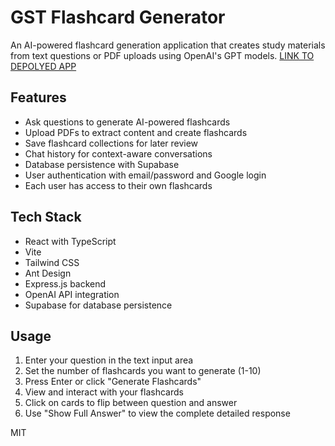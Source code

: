 # GST Flashcard Generator 
An AI-powered flashcard generation application that creates study materials from text questions or PDF uploads using OpenAI's GPT models.
[LINK TO DEPOLYED APP](thegst-beta.vercel.app)

## Features

- Ask questions to generate AI-powered flashcards
- Upload PDFs to extract content and create flashcards
- Save flashcard collections for later review
- Chat history for context-aware conversations
- Database persistence with Supabase
- User authentication with email/password and Google login
- Each user has access to their own flashcards


## Tech Stack

- React with TypeScript
- Vite
- Tailwind CSS
- Ant Design
- Express.js backend
- OpenAI API integration
- Supabase for database persistence

## Usage

1. Enter your question in the text input area
2. Set the number of flashcards you want to generate (1-10)
3. Press Enter or click "Generate Flashcards"
4. View and interact with your flashcards
5. Click on cards to flip between question and answer
6. Use "Show Full Answer" to view the complete detailed response



MIT

